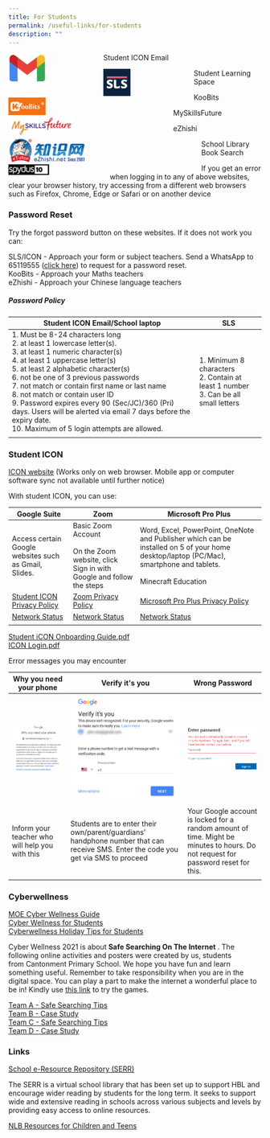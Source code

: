 ```yaml
---
title: For Students
permalink: /useful-links/for-students
description: ""
---
```

<div>  
<div style="float: left">  
<a href="https://workspace.google.com/dashboard">  
<img style="width:40%" src="/images/Gmail.jpg">
</a>  
</div>  
<div></div>  
</div>

Student ICON Email

<p></p>

<div>  
<div style="float: left">  
<a href="https://vle.learning.moe.edu.sg/login">  
<img style="width:30%" src="/images/SLS%20Icon.png">
</a>  
</div>  
<div></div>  
</div>

Student Learning Space

<p></p>

<div>  
<div style="float: left">  
<a href="https://member.koobits.com/">  
<img style="width:40%" src="/images/Koobits.jpg">
</a>  
</div>  
<div></div>  
</div>

KooBits

<p></p>

<div>  
<div style="float: left">  
<a href="https://www.myskillsfuture.gov.sg/content/student/en/primary.html">  
<img style="width:40%" src="/images/Myskillsfuture.jpg">
</a>  
</div>  
<div></div>  
</div>

MySkillsFuture

<p></p>

<div>  
<div style="float: left">  
<a href="https://www.ezhishi.net/Contents/">  
<img style="width:40%" src="/images/Ezhishi.jpg">
</a>  
</div>  
<div></div>  
</div>

eZhishi

<p></p>

<div>  
<div style="float: left">  
<a href="https://schoolibrary.moe.edu.sg/cantonmentpri/cgi-bin/spydus.exe/MSGTRN/WPAC/HOME">  
<img style="width:40%" src="/images/Spydus.jpg">
</a>  
</div>  
<div></div>  
</div>

School Library Book Search

If you get an error when logging in to any of above websites, clear your browser history, try accessing from a different web browsers such as Firefox, Chrome, Edge or Safari or on another device  

### Password Reset

Try the forgot password button on these websites. If it does not work you can:  
  
SLS/ICON -&nbsp;Approach&nbsp;your form or subject teachers. Send a WhatsApp to 65119555&nbsp;([click here](http://wa.me/6565119555))&nbsp;to request for a password reset.&nbsp;<br>
KooBits - Approach your Maths teachers <br>
eZhishi - Approach your Chinese language teachers  
  
##### Password Policy

| Student ICON Email/School laptop | SLS |
|---|---|
| 1. Must be 8-24 characters long<br>2. at least 1 lowercase letter(s). <br>3. at least 1 numeric character(s)<br>4. at least 1 uppercase letter(s)<br>5. at least 2 alphabetic character(s)<br>6. not be one of 3 previous passwords<br>7. not match or contain first name or last name<br>8. not match or contain user ID<br>9. Password expires every 90 (Sec/JC)/360 (Pri) days. Users will be alerted via email 7 days before the expiry date.<br>10. Maximum of 5 login attempts are allowed. | 1. Minimum 8 characters<br>2. Contain at least 1 number<br>3. Can be all small letters |
| | |

### Student ICON

[ICON website](https://workspace.google.com/dashboard)&nbsp;(Works only on web browser. Mobile app or computer software sync not available until further notice)  

With student ICON, you can use:

| Google Suite | Zoom | Microsoft Pro Plus |
|---|---|---|
| Access certain Google websites such as Gmail, Slides. | Basic Zoom Account <br><br>On the Zoom website, click Sign in with Google and follow the steps | Word, Excel, PowerPoint, OneNote and Publisher which can be installed on 5 of your home desktop/laptop (PC/Mac), smartphone and tablets.<br><br>Minecraft Education |
| [Student ICON Privacy Policy](https://workspace.google.com/terms/education_terms_japan.html) | [Zoom Privacy Policy](https://zoom.us/docs/en-us/schools-privacy-statement.html) | [Microsoft Pro Plus Privacy Policy](https://portal.office.com/commerce/mosa.aspx) |
| [Network Status](https://www.google.com/appsstatus) | [Network Status](https://status.zoom.us/) | [Network Status](https://status.office365.com/) |
| | | |

[Student iCON Onboarding Guide.pdf](/files/Student%20iCON%20Onboarding%20Guide.pdf) <br>
[ICON Login.pdf](/files/ICON%20Login.pdf)

Error messages you may encounter

| Why you need your phone | Verify it's you | Wrong Password |
|---|---|---|
| ![](/images/Why%20you%20need%20your%20phone.png) | ![](/images/Verify%20its%20you.png) | ![](/images/Wrong%20Pasword.png) |
| Inform your teacher who will help you with this | Students are to enter their own/parent/guardians' handphone number that can receive SMS. Enter the code you get via SMS to proceed | Your Google account is locked for a random amount of time. Might be minutes to hours. Do not request for password reset for this. |
| | | |

### Cyberwellness

[MOE Cyber Wellness Guide](https://www.moe.gov.sg/programmes/cyber-wellness)  <br>
[Cyber Wellness for Students](https://cantonmentpscw2021.weebly.com/) <br>
[Cyberwellness Holiday Tips for Students](/files/Cyberwellness%20Holiday%20Tips%20for%20Students.pdf)

Cyber Wellness 2021 is about&nbsp;**Safe Searching On The Internet**&nbsp;. The following&nbsp;online activities&nbsp;and posters were created by us, students from&nbsp;Cantonment Primary School.&nbsp;We hope you have fun and learn something useful. Remember to take responsibility when you are in the digital space. You can play a part to make the internet a wonderful place to be in!&nbsp;Kindly use&nbsp;[this link](https://cantonmentpscw2021.weebly.com/)&nbsp;to try the games.  

[Team A - Safe Searching Tips](https://docs.google.com/presentation/d/1bf_8Iv8qqlHxrDNV0WOIvV3TGmsC1JSTPKlYAaMqWG4/edit#slide=id.p) <br>
[Team B - Case Study](https://docs.google.com/presentation/d/1P_mBtgN117IHPnE8XPHm1ogt_a8aMiUr7wVG66aHPh4/edit#slide=id.p) <br>
[Team C - Safe Searching Tips](https://docs.google.com/presentation/d/1i3YrKUP5IrwK9KJSmr_BhyYyuBhvtDqR6InHe590VhA/edit#slide=id.gd09a16fa10_10_0) <br>
[Team D - Case Study](https://docs.google.com/presentation/d/13OhaZUOIsp0oI-zrc6Vo3khmEExLqnz5oyQLtnSa0DE/edit#slide=id.gd09d1c1a26_0_77)

### Links

[School e-Resource Repository (SERR)](https://schoolibrary.spydus.com.sg/eresourcespri/cgi-bin/spydus.exe/MSGTRN/WPAC/HOME)  

The SERR is a virtual school library that has been set up to support HBL and encourage wider reading by students for the long term.&nbsp;It seeks to support wide and extensive reading in schools across various subjects and levels by providing easy access to online resources.&nbsp;

[NLB Resources for Children and Teens](https://childrenandteens.nlb.gov.sg/)